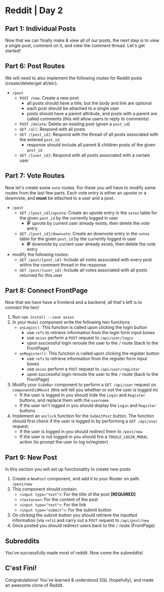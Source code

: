 # Reddit | Day 2

## Part 1: Individual Posts
Now that we can finally make & view all of our posts, the next step is to view a single post, comment on it, and view the comment thread. Let's get started!

## Part 6: Post Routes
We will need to also implement the following routes for Reddit posts (create/delete/get all/etc).

- `/post`
    - `POST /new`: Create a new post
        - all posts should have a title, but the body and link are optional
   	    - each post should be attached to a single user
   	    - posts should have a parent attribute, and posts with a parent are called comments (this will allow users to reply to comments)
    - `POST /delete`: Delete an existing post (given a `post_id`)
    - `GET /all`: Respond with all posts
    - `GET /[post_id]`: Respond with the thread of all posts associated with the entered `post_id`
        - response should include all parent & children posts of the given `post_id`
    - `GET /[user_id]`: Respond with all posts associated with a certain user

## Part 7: Vote Routes
Now let's create some `vote` routes. For these you will have to modify some routes from the last few parts. Each vote entry is either an upvote or a downvote, and **must** be attached to a user and a post.

- `/post`
    - `GET /[post_id]/upvote`: Create an upvote entry in the `votes` table for the given `post_id` by the currently logged in user
        - **IF** upvote by current user already exists, then delete the vote entry
    - `GET /[post_id]/downvote`: Create an downvote entry in the `votes` table for the given `post_id` by the currently logged in user
        - **IF** downvote by current user already exists, then delete the vote entry
- modify the following routes:
    - `GET /post/[post_id]`: Include all votes associated with every post within the comment thread in the response
    - `GET /post/[user_id]`: Include all votes associated with all posts returned for this user

## Part 8: Connect FrontPage
Now that we have have a frontend and a backend, all that's left is to connect the two!

1. Run `npm install --save axios`
1. In your `Modal` component write the following two functions
    - `onLogin()`: This function is called upon clicking the login button
        - use `refs` to retrieve information from the login form input boxes
        - use `axios` perform a `POST` request to `/api/user/login`
        - upon successful login reroute the user to the `/` route (back to the FrontPage)
    - `onRegister()`: This function is called upon clicking the register button
        - use `refs` to retrieve information from the register form input boxes
        - use `axios` perform a `POST` request to `/api/user/register`
        - upon successful login reroute the user to the `/` route (back to the FrontPage)
1. Modify your `SideBar` component to perform a `GET /api/user` request on `componentDidMount` (this will tell you whether or not the user is logged in)
    - If the user is logged in you should hide the `Login` and `Register` buttons, and replace them with the `username`
    - If the user isn't logged in you should display the `Login` and `Register` buttons
1. Implement an `onclick` function for the `SubmitPost` button. The function should first check if the user is logged in by performing a `GET /api/user` request.
    - If the user is logged in you should redirect them to `/post/new`
    - If the user is not logged in you should fire a `TOGGLE_LOGIN_MODAL` action (to prompt the user to log in/register)

## Part 9: New Post
In this section you will set up functionality to create new posts

1. Create a `NewPost` component, and add it to your Router on path `/post/new`
1. This component should contain:
    - `<input type="text">`: For the title of the post **[REQUIRED]**
    - `<textarea>`: For the content of the post
    - `<input type="text">`: For the link
    - `<input type="submit">`: For the submit button
1. On clicking the submit button you should retrieve the inputted information (via `refs`) and carry out a `POST` request to `/api/post/new`
1. Once posted you should redirect users back to the `/` route (FrontPage)

## Subreddits
You've successfully made *most* of reddit. Now come the subreddits!

## C'est Fini!
Congratulations! You've learned & understood SQL (hopefully), and made an awesome clone of Reddit.

